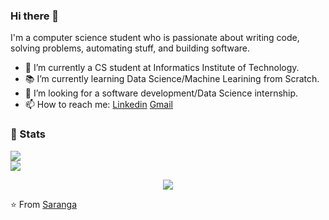 ### Hi there 👋


I'm a computer science student who is passionate about writing code, solving problems, automating stuff, and building software.

- 🔭 I’m currently a CS student at Informatics Institute of Technology.
- 📚 I’m currently learning  Data Science/Machine Learining from Scratch.
- 👯 I’m looking for a software development/Data Science internship. 
- 📫 How to reach me: [Linkedin](https://www.linkedin.com/in/hazemessamsaleh) [Gmail](mailto:saranga.2019952@iit.ac.lk)

### 🚦 Stats

<a href="https://github.com/Saranga99/website">
  <img src="https://github-readme-stats.vercel.app/api?username=Saranga99&show_icons=true&hide=commits" />
</a>
<br>
<a href="https://github.com/Saranga99/website">
  <img src="https://github-readme-stats.vercel.app/api/top-langs/?username=Saranga99&layout=compact" />
</a>

<p align="center"> 
  <img src="https://profile-counter.glitch.me/Saranga99/count.svg" />
</p>

⭐️ From [Saranga](https://github.com/Saranga99)

